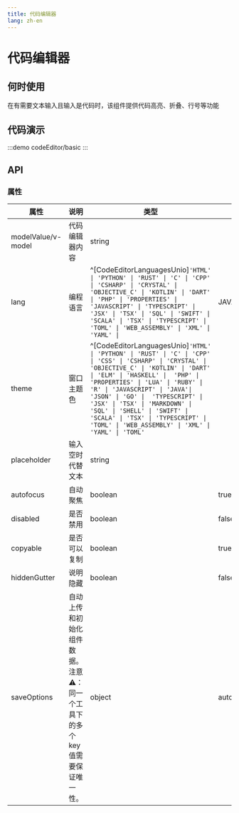 ```yaml
---
title: 代码编辑器
lang: zh-en
---
```

# 代码编辑器

## 何时使用

在有需要文本输入且输入是代码时，该组件提供代码高亮、折叠、行号等功能

## 代码演示

:::demo
codeEditor/basic
:::

## API

### 属性

| 属性               | 说明             | 类型                                                                                                                                                                                                                                                                                                                                                                                                                                                 | 默认值     |
| ------------------ | ---------------- | ---------------------------------------------------------------------------------------------------------------------------------------------------------------------------------------------------------------------------------------------------------------------------------------------------------------------------------------------------------------------------------------------------------------------------------------------------- | ---------- |
| modelValue/v-model | 代码编辑器内容   | string                                                                                                                                                                                                                                                                                                                                                                                                                                               |            |
| lang               | 编程语言         | ^[CodeEditorLanguagesUnio]`'HTML' \| 'PYTHON' \| 'RUST' \| 'C' \| 'CPP'  \| 'CSHARP' \| 'CRYSTAL' \| 'OBJECTIVE_C' \| 'KOTLIN' \| 'DART' \| 'PHP' \| 'PROPERTIES' \| 'JAVASCRIPT' \| 'TYPESCRIPT' \| 'JSX' \| 'TSX' \| 'SQL' \| 'SWIFT' \| 'SCALA' \| 'TSX' \| 'TYPESCRIPT' \| 'TOML' \| 'WEB_ASSEMBLY' \| 'XML' \| 'YAML' \|`                                                                                                                       | JAVASCRIPT |
| theme              | 窗口主题色       | ^[CodeEditorLanguagesUnio]`'HTML' \| 'PYTHON' \| 'RUST' \| 'C' \| 'CPP'  \| 'CSS' \| 'CSHARP' \| 'CRYSTAL' \| 'OBJECTIVE_C' \| 'KOTLIN' \| 'DART' \| 'ELM' \| 'HASKELL' \|  'PHP' \| 'PROPERTIES' \| 'LUA' \| 'RUBY' \| 'R' \| 'JAVASCRIPT' \| 'JAVA'\| 'JSON' \| 'GO' \|  'TYPESCRIPT' \| 'JSX' \| 'TSX' \| 'MARKDOWN' \| 'SQL' \| 'SHELL' \| 'SWIFT' \| 'SCALA' \| 'TSX' \| 'TYPESCRIPT' \| 'TOML' \| 'WEB_ASSEMBLY' \| 'XML' \| 'YAML' \| 'TOML'` |            |
| placeholder        | 输入空时代替文本 | string                                                                                                                                                                                                                                                                                                                                                                                                                                               |            |
| autofocus          | 自动聚焦         | boolean                                                                                                                                                                                                                                                                                                                                                                                                                                              | true       |
| disabled           | 是否禁用         | boolean                                                                                                                                                                                                                                                                                                                                                                                                                                              | false      |
| copyable           | 是否可以复制     | boolean                                                                                                                                                                                                                                                                                                                                                                                                                                              | true       |
| hiddenGutter       | 说明隐藏         | boolean                                                                                                                                                                                                                                                                                                                                                                                                                                              | false      |
| saveOptions | 自动上传和初始化组件数据。<br />注意⚠️：同一个工具下的多个key值需要保证唯一性。 | object  | autoSave:false,key:"" |
